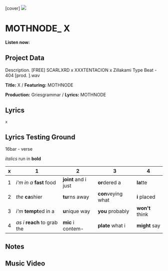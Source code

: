 [cover] ![](57175019_319474918741616_8502199518755923887_n.jpg)

# MOTHNODE_ X

**Listen now:** 

## Project Data

Description.
[FREE] SCARLXRD x XXXTENTACION x Zillakami Type Beat - 404 [prod. ].wav


**Title:** X / **Featuring:** MOTHNODE

**Production:** Griesgrammar / **Lyrics:** MOTHNODE

## Lyrics

```
x

```

## Lyrics Testing Ground

16bar - verse

*italics* run in
**bold**

| x | 1 | 2 | 3 | 4 |
|---|---|---|---|---|
| 1 | *i'm in a* **fast** food | **joint** and i just  | **or**dered a  | **la**tte  |
| 2 | *the* **ca**shier | **tu**rns away  |  **con**veying what |  **i** placed |
| 3 | *i'm* **tempt**ed in a | **u**nique way  |  **you** probably |  **won't** think |
| 4 | *as i* **reach** to grab the |  **mic** i contem-  | **plate** what i | **might** say |

## Notes

## Music Video
